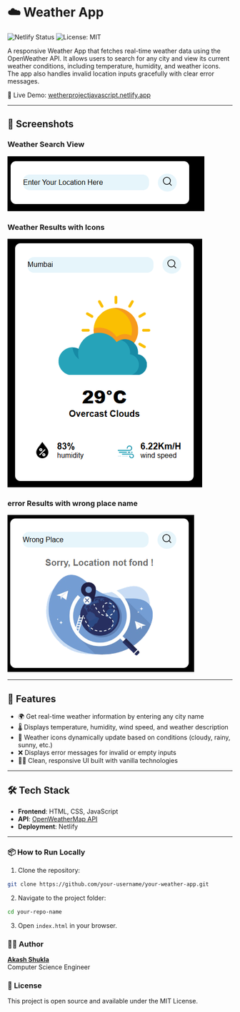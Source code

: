 # ☁️ Weather App

![Netlify Status](https://img.shields.io/badge/Netlify-Deployed-brightgreen?style=for-the-badge&logo=netlify)
![License: MIT](https://img.shields.io/badge/License-MIT-yellow.svg?style=for-the-badge)

A responsive Weather App that fetches real-time weather data using the OpenWeather API. It allows users to search for any city and view its current weather conditions, including temperature, humidity, and weather icons. The app also handles invalid location inputs gracefully with clear error messages.

🔗 Live Demo: [wetherprojectjavascript.netlify.app](https://wetherprojectjavascript.netlify.app)

---

## 📸 Screenshots

### Weather Search View
![Weather Search](https://github.com/dev007-sudo/Wether-Application/blob/main/wethersc1.PNG)

### Weather Results with Icons
![Weather Result](https://github.com/dev007-sudo/Wether-Application/blob/main/wethesc2.PNG)

### error Results with wrong place name
![Weather Result](https://github.com/dev007-sudo/Wether-Application/blob/main/wethersc3.PNG)

---

## 🚀 Features

- 🌍 Get real-time weather information by entering any city name
- 🌡️ Displays temperature, humidity, wind speed, and weather description
- 🎨 Weather icons dynamically update based on conditions (cloudy, rainy, sunny, etc.)
- ❌ Displays error messages for invalid or empty inputs
- 🧑‍💻 Clean, responsive UI built with vanilla technologies

---

## 🛠️ Tech Stack

- **Frontend**: HTML, CSS, JavaScript  
- **API**: [OpenWeatherMap API](https://openweathermap.org/api)  
- **Deployment**: Netlify

---

### 📦 How to Run Locally

1. Clone the repository:
```bash
git clone https://github.com/your-username/your-weather-app.git
```

2. Navigate to the project folder:
```bash
cd your-repo-name
```

3. Open `index.html` in your browser.

### 🙋‍♂️  Author
**[Akash Shukla](https://github.com/dev007-sudo)**  
Computer Science Engineer


### 🧾 License
This project is open source and available under the MIT License.
